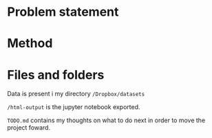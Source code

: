 # Problem statement

# Method  

# Files and folders

Data is present i my directory `/Dropbox/datasets`

`/html-output` is the jupyter notebook exported.

`TODO.md` contains my thoughts on what to do next in order to move the project foward.

